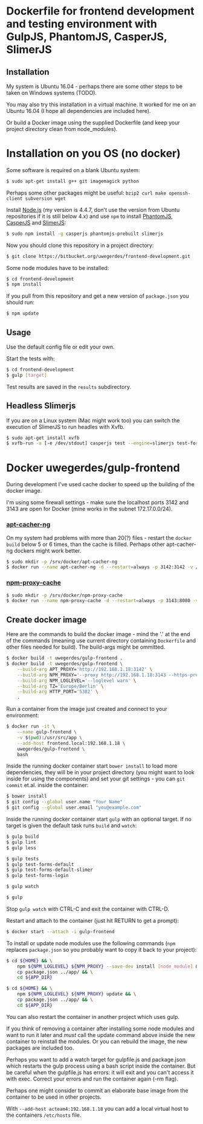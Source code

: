 # Dockerfile for frontend development and testing environment with GulpJS, PhantomJS, CasperJS, SlimerJS

## Installation

My system is Ubuntu 16.04 - perhaps there are some other steps to be taken on Windows systems (TODO).

You may also try this installation in a virtual machine. It worked for me on an Ubuntu 16.04 (I hope all dependencies are included here).

Or build a Docker image using the supplied Dockerfile (and keep your project directory clean from node_modules).

# Installation on you OS (no docker)

Some software is required on a blank Ubuntu system:

```bash
$ sudo apt-get install g++ git imagemagick python
```

Perhaps some other packages might be useful: ```bzip2 curl make openssh-client subversion wget```

Install [Node.js](https://nodejs.org/en/) (my version is 4.4.7, don't use the version from Ubuntu repositories if it is still below 4.x) and use `npm` to install [PhantomJS](http://phantomjs.org), [CasperJS](http://phantomjs.org) and [SlimerJS](https://slimerjs.org):

```bash
$ sudo npm install -g casperjs phantomjs-prebuilt slimerjs
```

Now you should clone this repository in a project directory:

```bash
$ git clone https://bitbucket.org/uwegerdes/frontend-development.git
```

Some node modules have to be installed:

```bash
$ cd frontend-development
$ npm install
```

If you pull from this repository and get a new version of `package.json` you should run:

```bash
$ npm update
```

## Usage

Use the default config file or edit your own.

Start the tests with:

```bash
$ cd frontend-development
$ gulp [target]
```

Test results are saved in the `results` subdirectory.

## Headless Slimerjs

If you are on a Linux system (Mac might work too) you can switch the execution of SlimerJS to run headles with Xvfb.

```bash
$ sudo apt-get install xvfb
$ xvfb-run -a [-e /dev/stdout] casperjs test --engine=slimerjs test-forms.js --cfg=config/default.js
```

# Docker uwegerdes/gulp-frontend

During development I've used cache docker to speed up the building of the docker image.

I'm using some firewall settings - make sure the localhost ports 3142 and 3143 are open for Docker (mine works in the subnet 172.17.0.0/24).

### [apt-cacher-ng](https://hub.docker.com/r/sameersbn/apt-cacher-ng/)

On my system had problems with more than 20(?) files - restart the `docker build` below 5 or 6 times, than the cache is filled. Perhaps other apt-cacher-ng dockers might work better.

```bash
$ sudo mkdir -p /srv/docker/apt-cacher-ng
$ docker run --name apt-cacher-ng -d --restart=always -p 3142:3142 -v /srv/docker/apt-cacher-ng:/var/cache/apt-cacher-ng sameersbn/apt-cacher-ng
```

### [npm-proxy-cache](https://hub.docker.com/r/kudoz/npm-proxy-cache/)

```bash
$ sudo mkdir -p /srv/docker/npm-proxy-cache
$ docker run --name npm-proxy-cache -d --restart=always -p 3143:8080 -v /srv/docker/npm-proxy-cache:/cache kudoz/npm-proxy-cache
```

## Create docker image

Here are the commands to build the docker image - mind the '.' at the end of the commands (meaning use current directory containing `Dockerfile` and other files needed for build). The build-args might be ommitted.

```bash
$ docker build -t uwegerdes/gulp-frontend .
$ docker build -t uwegerdes/gulp-frontend \
	--build-arg APT_PROXY='http://192.168.1.18:3142' \
	--build-arg NPM_PROXY='--proxy http://192.168.1.18:3143 --https-proxy http://192.168.1.18:3143 --strict-ssl false' \
	--build-arg NPM_LOGLEVEL='--loglevel warn' \
	--build-arg TZ='Europe/Berlin' \
	--build-arg HTTP_PORT='5382' \
	.
```

Run a container from the image just created and connect to your environment:

```bash
$ docker run -it \
	--name gulp-frontend \
	-v $(pwd):/usr/src/app \
	--add-host frontend.local:192.168.1.18 \
	uwegerdes/gulp-frontend \
	bash
```

Inside the running docker container start `bower install` to load more dependencies, they will be in your project directory (you might want to look inside for using the components) and set your git settings - you can `git commit` et.al. inside the container:

```bash
$ bower install
$ git config --global user.name "Your Name"
$ git config --global user.email "you@example.com"
```

Inside the running docker container start `gulp` with an optional target. If no target is given the default task runs `build` and `watch`:

```bash
$ gulp build
$ gulp lint
$ gulp less

$ gulp tests
$ gulp test-forms-default
$ gulp test-forms-default-slimer
$ gulp test-forms-login

$ gulp watch

$ gulp
```

Stop `gulp watch` with CTRL-C and exit the container with CTRL-D.

Restart and attach to the container (just hit RETURN to get a prompt):

```bash
$ docker start --attach -i gulp-frontend
```

To install or update node modules use the following commands (`npm` replaces `package.json` so you probably want to copy it back to your project):

```bash
$ cd ${HOME} && \
	npm ${NPM_LOGLEVEL} ${NPM_PROXY} --save-dev install [node_module] && \
	cp package.json ../app/ && \
	cd ${APP_DIR}

$ cd ${HOME} && \
	npm ${NPM_LOGLEVEL} ${NPM_PROXY} update && \
	cp package.json ../app/ && \
	cd ${APP_DIR}
```

You can also restart the container in another project which uses gulp.

If you think of removing a container after installing some node modules and want to run it later and *must* call the update command above inside the new container to reinstall the modules. Or you can rebuild the image, the new packages are included too.

Perhaps you want to add a watch target for gulpfile.js and package.json which restarts the gulp process using a bash script inside the container. But be careful when the gulpfile.js has errors: it will exit and you can't access it with exec.
Correct your errors and run the container again (-rm flag).

Perhaps one might consider to commit an elaborate base image from the container to be used in other projects.

With `--add-host acteam4:192.168.1.18` you can add a local virtual host to the containers `/etc/hosts` file.
